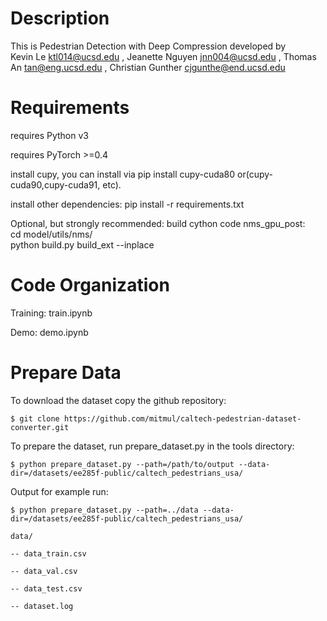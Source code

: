 # Description
This is Pedestrian Detection with Deep Compression developed by  
Kevin Le ktl014@ucsd.edu ,
Jeanette Nguyen jnn004@ucsd.edu ,
Thomas An tan@eng.ucsd.edu ,
Christian Gunther cjgunthe@end.ucsd.edu

# Requirements
requires Python v3

requires PyTorch >=0.4  

install cupy, you can install via pip install cupy-cuda80 or(cupy-cuda90,cupy-cuda91, etc).

install other dependencies: pip install -r requirements.txt

Optional, but strongly recommended: build cython code nms_gpu_post:  
cd model/utils/nms/  
python build.py build_ext --inplace

# Code Organization
Training: train.ipynb

Demo: demo.ipynb



# Prepare Data
To download the dataset copy the github repository:

`$ git clone https://github.com/mitmul/caltech-pedestrian-dataset-converter.git`

To prepare the dataset, run prepare_dataset.py in the tools directory:

`$ python prepare_dataset.py --path=/path/to/output --data-dir=/datasets/ee285f-public/caltech_pedestrians_usa/ `

Output for example run:

`$ python prepare_dataset.py --path=../data --data-dir=/datasets/ee285f-public/caltech_pedestrians_usa/`

```
data/

-- data_train.csv

-- data_val.csv

-- data_test.csv

-- dataset.log
```

